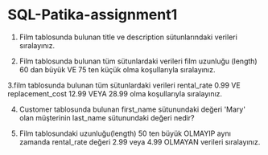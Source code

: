 # SQL-Patika-assignment1

1. Film tablosunda bulunan title ve description sütunlarındaki verileri sıralayınız.


2. Film tablosunda bulunan tüm sütunlardaki verileri film uzunluğu (length) 60 dan büyük VE 75 ten küçük olma koşullarıyla sıralayınız.


3.film tablosunda bulunan tüm sütunlardaki verileri rental_rate 0.99 VE replacement_cost 12.99 VEYA 28.99 olma koşullarıyla sıralayınız.



4. Customer tablosunda bulunan first_name sütunundaki değeri 'Mary' olan müşterinin last_name sütunundaki değeri nedir?


5. Film tablosundaki uzunluğu(length) 50 ten büyük OLMAYIP aynı zamanda rental_rate değeri 2.99 veya 4.99 OLMAYAN verileri sıralayınız.




